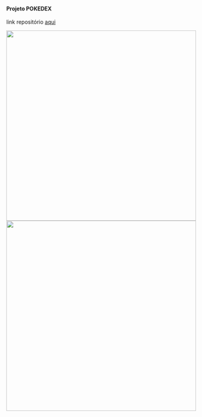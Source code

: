 #### Projeto POKEDEX

link repositório <a href="https://github.com/future4code/molina-pokedex1"> aqui</a>

<img src="https://user-images.githubusercontent.com/83218983/126221909-173e0b84-2ce6-4748-bb35-74b3176d0efa.png" width="500" />
<img src ="https://user-images.githubusercontent.com/83218983/126222361-d728bb29-d077-4f76-8b21-2f83c84a48d4.png" width="500"/>

